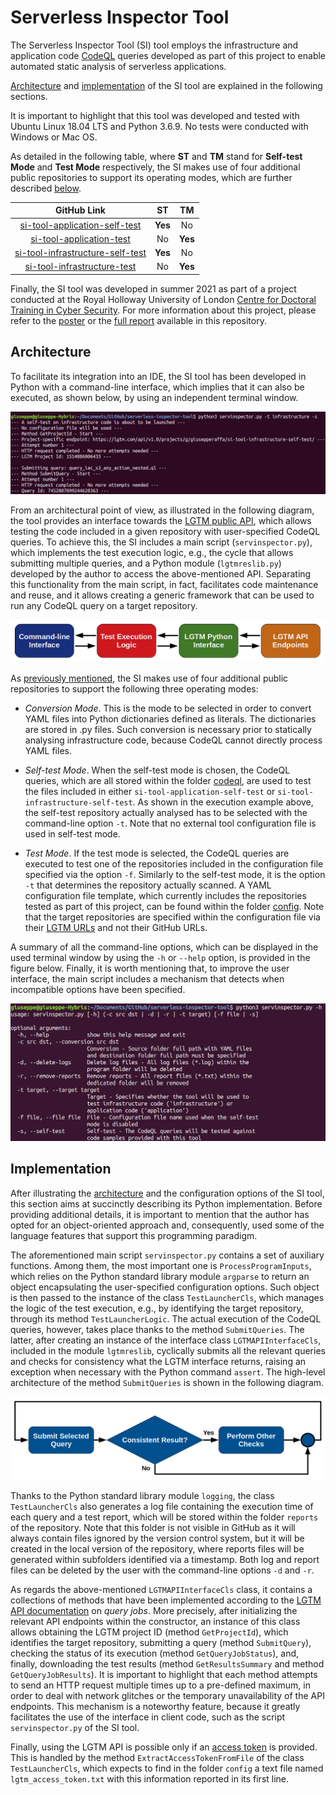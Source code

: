 # Serverless Inspector Tool
The Serverless Inspector Tool (SI) tool employs the infrastructure and application code [CodeQL](codeql) queries developed as part of this project to enable automated static analysis of serverless applications.

[Architecture](https://github.com/giusepperaffa/serverless-inspector-tool#architecture) and [implementation](https://github.com/giusepperaffa/serverless-inspector-tool#implementation) of the SI tool are explained in the following sections.

It is important to highlight that this tool was developed and tested with Ubuntu Linux 18.04 LTS and Python 3.6.9. No tests were conducted with Windows or Mac OS.

As detailed in the following table, where **ST** and **TM** stand for **Self-test Mode** and **Test Mode** respectively, the SI makes use of four additional public repositories to support its operating modes, which are further described [below](https://github.com/giusepperaffa/serverless-inspector-tool#architecture).

| GitHub Link | ST | TM |
| :---: | :---: | :---: |
| [si-tool-application-self-test](https://github.com/giusepperaffa/si-tool-application-self-test) | **Yes** | No |
| [si-tool-application-test](https://github.com/giusepperaffa/si-tool-application-test) | No | **Yes** |
| [si-tool-infrastructure-self-test](https://github.com/giusepperaffa/si-tool-infrastructure-self-test) | **Yes** | No |
| [si-tool-infrastructure-test](https://github.com/giusepperaffa/si-tool-infrastructure-test) | No | **Yes** |  

Finally, the SI tool was developed in summer 2021 as part of a project conducted at the Royal Holloway University of London [Centre for Doctoral Training in Cyber Security](https://www.royalholloway.ac.uk/research-and-teaching/departments-and-schools/information-security/studying-here/centre-for-doctoral-training-in-cyber-security-for-the-everyday). For more information about this project, please refer to the [poster](docs/giuseppe-raffa-static-analysis-of-serverless-applications.pdf) or the [full report](docs/giuseppe-raffa-serverless-computing-project.pdf) available in this repository.

## Architecture
To facilitate its integration into an IDE, the SI tool has been developed in Python with a command-line interface, which implies that it can also be executed, as shown below, by using an independent terminal window.

![Figure 1](images/SIToolExecutionExample.png)

From an architectural point of view, as illustrated in the following diagram, the tool provides an interface towards the [LGTM public API](https://lgtm.com/help/lgtm/api/api-for-lgtm), which allows testing the code included in a given repository with user-specified CodeQL queries. To achieve this, the SI includes a main script (`servinspector.py`), which implements the test execution logic, e.g., the cycle that allows submitting multiple queries, and a Python module (`lgtmreslib.py`) developed by the author to access the above-mentioned API. Separating this functionality from the main script, in fact, facilitates code maintenance and reuse, and it allows creating a generic framework that can be used to run any CodeQL query on a target repository.

![Figure 2](images/SIToolArchitecture.png)

As [previously mentioned](https://github.com/giusepperaffa/serverless-inspector-tool#serverless-inspector-tool), the SI makes use of four additional public repositories to support the following three operating modes:

- *Conversion Mode*. This is the mode to be selected in order to convert YAML files into Python dictionaries defined as literals. The dictionaries are stored in .py files. Such conversion is necessary prior to statically analysing infrastructure code, because CodeQL cannot directly process YAML files.

- *Self-test Mode*. When the self-test mode is chosen, the CodeQL queries, which are all stored within the folder [codeql](codeql), are used to test the files included in either `si-tool-application-self-test` or `si-tool-infrastructure-self-test`. As shown in the execution example above, the self-test repository actually analysed has to be selected with the command-line option `-t`. Note that no external tool configuration file is used in self-test mode.

- *Test Mode*. If the test mode is selected, the CodeQL queries are executed to test one of the repositories included in the configuration file specified via the option `-f`. Similarly to the self-test mode, it is the option `-t` that determines the repository actually scanned. A YAML configuration file template, which currently includes the repositories tested as part of this project, can be found within the folder [config](config). Note that the target repositories are specified within the configuration file via their [LGTM URLs](https://lgtm.com/help/lgtm/adding-projects) and not their GitHub URLs.

A summary of all the command-line options, which can be displayed in the used terminal window by using the `-h` or `--help` option, is provided in the figure below. Finally, it is worth mentioning that, to improve the user interface, the main script includes a mechanism that detects when incompatible options have been specified.

![Figure 3](images/SIToolHelp.png)

## Implementation
After illustrating the [architecture](https://github.com/giusepperaffa/serverless-inspector-tool#architecture) and the configuration options of the SI tool, this section aims at succinctly describing its Python implementation. Before providing additional details, it is important to mention that the author has opted for an object-oriented approach and, consequently, used some of the language features that support this programming paradigm.

The aforementioned main script `servinspector.py` contains a set of auxiliary functions. Among them, the most important one is `ProcessProgramInputs`, which relies on the Python standard library module `argparse` to return an object encapsulating the user-specified configuration options. Such object is then passed to the instance of the class `TestLauncherCls`, which manages the logic of the test execution, e.g., by identifying the target repository, through its method `TestLauncherLogic`. The actual execution of the CodeQL queries, however, takes place thanks to the method `SubmitQueries`. The latter, after creating an instance of the interface class `LGTMAPIInterfaceCls`, included in the module `lgtmreslib`, cyclically submits all the relevant queries and checks for consistency what the LGTM interface returns, raising an exception when necessary with the Python command `assert`. The high-level architecture of the method `SubmitQueries` is shown in the following diagram.

![Figure 4](images/SIToolSubmitQueriesHighLevelDiagram.png)

Thanks to the Python standard library module `logging`, the class `TestLauncherCls` also generates a log file containing the execution time of each query and a test report, which will be stored within the folder `reports` of the repository. Note that this folder is not visible in GitHub as it will always contain files ignored by the version control system, but it will be created in the local version of the repository, where reports files will be generated within subfolders identified via a timestamp. Both log and report files can be deleted by the user with the command-line options `-d` and `-r`.

As regards the above-mentioned `LGTMAPIInterfaceCls` class, it contains a collections of methods that have been implemented according to the [LGTM API documentation](https://lgtm.com/help/lgtm/api/api-v1#LGTM-API-specification-Query-jobs) on *query jobs*. More precisely, after initializing the relevant API endpoints within the constructor, an instance of this class allows obtaining the LGTM project ID (method `GetProjectId`), which identifies the target repository, submitting a query (method `SubmitQuery`), checking the status of its execution (method `GetQueryJobStatus`), and, finally, downloading the test results (method `GetResultsSummary` and method `GetQueryJobResults`). It is important to highlight that each method attempts to send an HTTP request multiple times up to a pre-defined maximum, in order to deal with network glitches or the temporary unavailability of the API endpoints. This mechanism is a noteworthy feature, because it greatly facilitates the use of the interface in client code, such as the script `servinspector.py` of the SI tool.

Finally, using the LGTM API is possible only if an [access token](https://lgtm.com/help/lgtm/api/managing-access-tokens) is provided. This is handled by the method `ExtractAccessTokenFromFile` of the class `TestLauncherCls`, which expects to find in the folder `config` a text file named `lgtm_access_token.txt` with this information reported in its first line.
